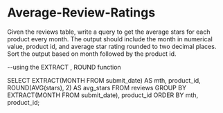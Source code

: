 # Average-Review-Ratings
Given the reviews table, write a query to get the average stars for each product every month.  The output should include the month in numerical value, product id, and average star rating rounded to two decimal places. Sort the output based on month followed by the product id.

--using the EXTRACT , ROUND function


SELECT 
  EXTRACT(MONTH FROM submit_date) AS mth,
  product_id,
  ROUND(AVG(stars), 2) AS avg_stars
FROM reviews
GROUP BY EXTRACT(MONTH FROM submit_date), product_id
ORDER BY mth, product_id;

